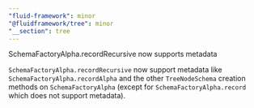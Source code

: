 ```yaml
---
"fluid-framework": minor
"@fluidframework/tree": minor
"__section": tree
---
```

SchemaFactoryAlpha.recordRecursive now supports metadata

`SchemaFactoryAlpha.recordRecursive` now support metadata like `SchemaFactoryAlpha.recordAlpha` and the other `TreeNodeSchema` creation methods on `SchemaFactoryAlpha` (except for `SchemaFactoryAlpha.record` which does not support metadata).
